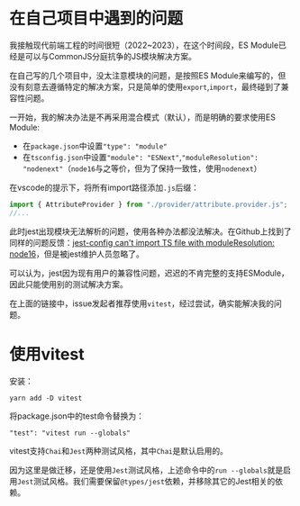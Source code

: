 # 在自己项目中遇到的问题
我接触现代前端工程的时间很短（2022~2023），在这个时间段，ES Module已经是可以与CommonJS分庭抗争的JS模块解决方案。

在自己写的几个项目中，没太注意模块的问题，是按照ES Module来编写的，但没有刻意去遵循特定的解决方案，只是简单的使用`export`,`import`，最终碰到了兼容性问题。

一开始，我的解决办法是不再采用混合模式（默认），而是明确的要求使用ES Module:

- 在`package.json`中设置`"type": "module"`
- 在`tsconfig.json`中设置`"module": "ESNext"`,`"moduleResolution": "nodenext"`（`node16`与之等价，但为了保持一致性，使用`nodenext`）

在vscode的提示下，将所有import路径添加`.js`后缀：
```ts
import { AttributeProvider } from "./provider/attribute.provider.js";
//...
```

此时jest出现模块无法解析的问题，使用各种办法都没法解决。在Github上找到了同样的问题反馈：[jest-config can't import TS file with moduleResolution: node16](https://github.com/jestjs/jest/issues/13350)，但是被jest维护人员忽略了。

可以认为，jest因为现有用户的兼容性问题，迟迟的不肯完整的支持ESModule，因此只能使用别的测试解决方案。

在上面的链接中，issue发起者推荐使用`vitest`，经过尝试，确实能解决我的问题。

# 使用vitest
安装：
```
yarn add -D vitest
```

将package.json中的test命令替换为：
```
"test": "vitest run --globals"
```

vitest支持`Chai`和`Jest`两种测试风格，其中`Chai`是默认启用的。

因为这里是做迁移，还是使用`Jest`测试风格，上述命令中的`run --globals`就是启用`Jest`测试风格。我们需要保留`@types/jest`依赖，并移除其它的Jest相关的依赖。